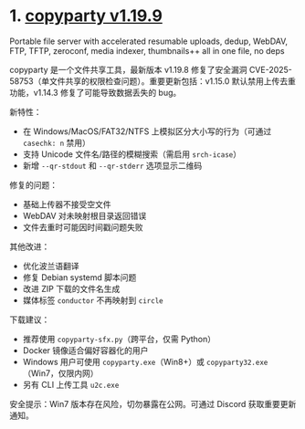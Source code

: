 
# 1. [copyparty v1.19.9](https://github.com/9001/copyparty/releases/tag/v1.19.9)  
Portable file server with accelerated resumable uploads, dedup, WebDAV, FTP, TFTP, zeroconf, media indexer, thumbnails++ all in one file, no deps

copyparty 是一个文件共享工具，最新版本 v1.19.8 修复了安全漏洞 CVE-2025-58753（单文件共享的权限检查问题）。重要更新包括：v1.15.0 默认禁用上传去重功能，v1.14.3 修复了可能导致数据丢失的 bug。

新特性：
- 在 Windows/MacOS/FAT32/NTFS 上模拟区分大小写的行为（可通过 `casechk: n` 禁用）
- 支持 Unicode 文件名/路径的模糊搜索（需启用 `srch-icase`）
- 新增 `--qr-stdout` 和 `--qr-stderr` 选项显示二维码

修复的问题：
- 基础上传器不接受空文件
- WebDAV 对未映射根目录返回错误
- 文件去重时可能因时间戳问题失败

其他改进：
- 优化波兰语翻译
- 修复 Debian systemd 脚本问题
- 改进 ZIP 下载的文件名生成
- 媒体标签 `conductor` 不再映射到 `circle`

下载建议：
- 推荐使用 `copyparty-sfx.py`（跨平台，仅需 Python）
- Docker 镜像适合偏好容器化的用户
- Windows 用户可使用 `copyparty.exe`（Win8+）或 `copyparty32.exe`（Win7，仅限内网）
- 另有 CLI 上传工具 `u2c.exe`

安全提示：Win7 版本存在风险，切勿暴露在公网。可通过 Discord 获取重要更新通知。

